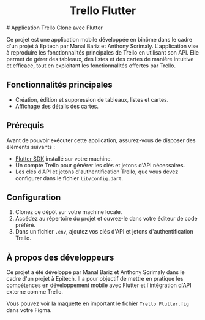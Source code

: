 <h1 align="center">Trello Flutter</h1>
# Application Trello Clone avec Flutter

Ce projet est une application mobile développée en binôme dans le cadre d'un projet à Epitech par Manal Bariz et Anthony Scrimaly. L'application vise à reproduire les fonctionnalités principales de Trello en utilisant son API. Elle permet de gérer des tableaux, des listes et des cartes de manière intuitive et efficace, tout en exploitant les fonctionnalités offertes par Trello.

## Fonctionnalités principales

- Création, édition et suppression de tableaux, listes et cartes.
- Affichage des détails des cartes.

## Prérequis

Avant de pouvoir exécuter cette application, assurez-vous de disposer des éléments suivants :

- [Flutter SDK](https://flutter.dev/docs/get-started/install) installé sur votre machine.
- Un compte Trello pour générer les clés et jetons d'API nécessaires.
- Les clés d'API et jetons d'authentification Trello, que vous devez configurer dans le fichier `lib/config.dart`.

## Configuration

1. Clonez ce dépôt sur votre machine locale.
2. Accédez au répertoire du projet et ouvrez-le dans votre éditeur de code préféré.
3. Dans un fichier `.env`, ajoutez vos clés d'API et jetons d'authentification Trello.

## À propos des développeurs

Ce projet a été développé par Manal Bariz et Anthony Scrimaly dans le cadre d'un projet à Epitech. Il a pour objectif de mettre en pratique les compétences en développement mobile avec Flutter et l'intégration d'API externe comme Trello.


Vous pouvez voir la maquette en important le fichier `Trello Flutter.fig` dans votre Figma.
